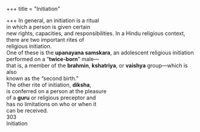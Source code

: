 +++
title = "Initiation"

+++
In general, an initiation is a ritual  
in which a person is given certain  
new rights, capacities, and responsibilities. In a Hindu religious context,  
there are two important rites of  
religious initiation.  
One of these is the **upanayana samskara**, an adolescent religious initiation  
performed on a “**twice-born**” male—  
that is, a member of the **brahmin**, **kshatriya**, or **vaishya** group—which is also  
known as the “second birth.”  
The other rite of initiation, **diksha**,  
is conferred on a person at the pleasure  
of a **guru** or religious preceptor and  
has no limitations on who or when it  
can be received.  
303  
Initiation
